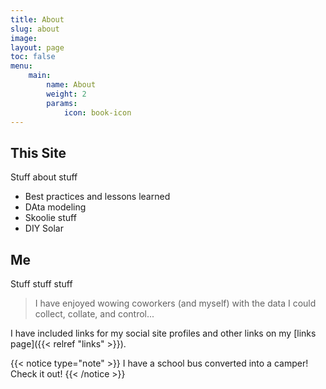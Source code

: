 ```yaml
---
title: About
slug: about
image:
layout: page
toc: false
menu: 
    main:
        name: About
        weight: 2
        params:
            icon: book-icon
---
```


## This Site
Stuff about stuff

* Best practices and lessons learned
* DAta modeling
* Skoolie stuff
* DIY Solar

## Me
Stuff stuff stuff

> I have enjoyed wowing coworkers (and myself) with the data I could collect, collate, and control...

I have included links for my social site profiles and other links on my [links page]({{< relref "links" >}}).

{{< notice type="note" >}}
I have a school bus converted into a camper! Check it out!
{{< /notice >}}
